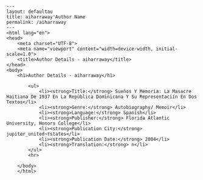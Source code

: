 
    ---
    layout: defaultau
    title: aiharraway'Author Name 
    permalink: /aiharraway
    ---
    <html lang="en">
    <head>
        <meta charset="UTF-8">
        <meta name="viewport" content="width=device-width, initial-scale=1.0">
        <title>Author Details - aiharraway</title>
    </head>
    <body>
        <h1>Author Details - aiharraway</h1>
        
            <ul>
                <li><strong>Title:</strong> Sueños Y Memoria: La Masacre Haitiana De 1937 En La Repùblica Dominicana Y Su Representaciín En Dos Textos</li>
                <li><strong>Genre:</strong> Autobiography/ Memoir</li>
                <li><strong>Language:</strong> Spanish</li>
                <li><strong>Publisher:</strong> Florida Atlantic University, Honors College</li>
                <li><strong>Publication City:</strong> jupiter_united¬†states</li>
                <li><strong>Publication Date:</strong> 2004</li>
                <li><strong>Translation:</strong> n</li>
            </ul>
            <hr>
            
        </body>
        </html>
        